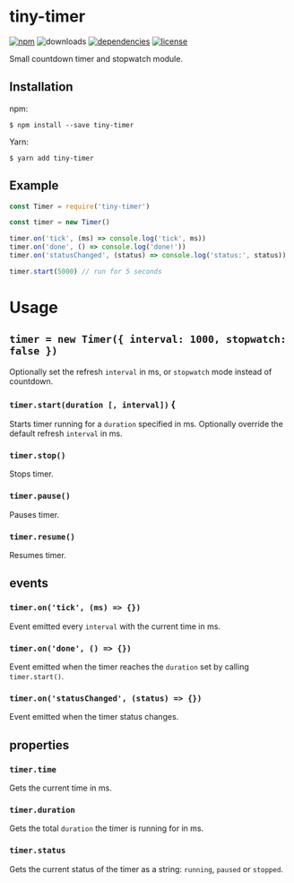 # tiny-timer

[![npm](https://img.shields.io/npm/v/tiny-timer.svg)](https://npm.im/tiny-timer)
![downloads](https://img.shields.io/npm/dt/tiny-timer.svg)
[![dependencies](https://david-dm.org/mathiasvr/tiny-timer.svg)](https://david-dm.org/mathiasvr/tiny-timer)
[![license](https://img.shields.io/:license-MIT-blue.svg)](https://mvr.mit-license.org)

Small countdown timer and stopwatch module.

## Installation
npm:
```shell
$ npm install --save tiny-timer
```
Yarn:
```shell
$ yarn add tiny-timer
```

## Example
```javascript
const Timer = require('tiny-timer')

const timer = new Timer()

timer.on('tick', (ms) => console.log('tick', ms))
timer.on('done', () => console.log('done!'))
timer.on('statusChanged', (status) => console.log('status:', status))

timer.start(5000) // run for 5 seconds
```

# Usage

## `timer = new Timer({ interval: 1000, stopwatch: false })`
Optionally set the refresh `interval` in ms, or `stopwatch` mode instead of countdown.

### `timer.start(duration [, interval])` {
Starts timer running for a `duration` specified in ms.
Optionally override the default refresh `interval` in ms.

### `timer.stop()`
Stops timer.

### `timer.pause()`
Pauses timer.

### `timer.resume()`
Resumes timer.

## events

### `timer.on('tick', (ms) => {})`
Event emitted every `interval` with the current time in ms.

### `timer.on('done', () => {})`
Event emitted when the timer reaches the `duration` set by calling `timer.start()`.

### `timer.on('statusChanged', (status) => {})`
Event emitted when the timer status changes.

## properties

### `timer.time`
Gets the current time in ms.

### `timer.duration`
Gets the total `duration` the timer is running for in ms.

### `timer.status`
Gets the current status of the timer as a string: `running`, `paused` or `stopped`.

